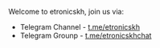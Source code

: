 Welcome to etronicskh, join us via:

- Telegram Channel - [t.me/etronicskh](https://t.me/etronicskh)
- Telegram Grounp - [t.me/etronicskhchat](https://t.me/etronicskhchat)
